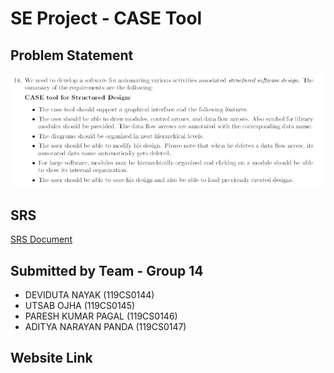 # SE Project - CASE Tool

## Problem Statement
![Problem Statement](./images/problem.JPG)

## SRS
[SRS Document](./doc/demo.txt)

## Submitted by Team - Group 14
- DEVIDUTA NAYAK (119CS0144)
- UTSAB OJHA (119CS0145)
- PARESH KUMAR PAGAL (119CS0146)
- ADITYA NARAYAN PANDA (119CS0147)

## Website Link
 
